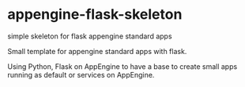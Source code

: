 # appengine-flask-skeleton
simple skeleton for flask appengine standard apps

Small template for appengine standard apps with flask.

Using Python, Flask on AppEngine to have a base to create small apps running as default or services on AppEngine. 
